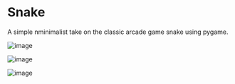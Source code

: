 # Snake
A simple nminimalist take on the classic arcade game snake using pygame.

![image](https://github.com/filip-h-999/pygame-Snake/assets/93609912/60417f6b-2442-4335-b757-1da188dad08b)

![image](https://github.com/filip-h-999/pygame-Snake/assets/93609912/d95905b5-7af8-4471-a941-e09c034e2482)

![image](https://user-images.githubusercontent.com/93609912/181775575-76aa71e7-9b4d-4cac-acc5-a2bc0377a3d0.png)
